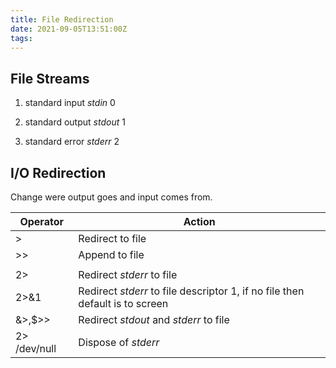 ```yaml
---
title: File Redirection
date: 2021-09-05T13:51:00Z
tags:
---
```


## File Streams

1.  standard input
    *stdin* 0

2.  standard output
    *stdout* 1

3.  standard error
    *stderr* 2

## I/O Redirection

Change were output goes and input comes from.

| **Operator**  | **Action**                                                                   |
| ------------- | ---------------------------------------------------------------------------- |
| \>            | Redirect to file                                                             |
| \>\>          | Append to file                                                               |
| |             | Pipe output                                                                  |
| 2\>           | Redirect *stderr* to file                                                    |
| 2\>&1         | Redirect *stderr* to file descriptor 1, if no file then default is to screen |
| &\>,$\>\>     | Redirect *stdout* and *stderr* to file                                       |
| 2\> /dev/null | Dispose of *stderr*                                                          |
